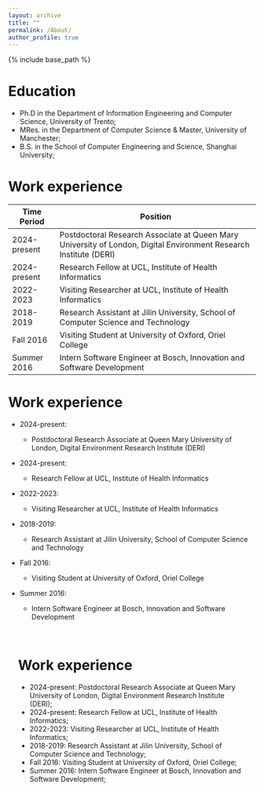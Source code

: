 ```yaml
---
layout: archive
title: ""
permalink: /About/
author_profile: true
---
```


{% include base_path %}




Education
======
* Ph.D in the Department of Information Engineering and Computer Science, University of Trento;
* MRes. in the Department of Computer Science & Master, University of Manchester;
* B.S. in the School of Computer Engineering and Science, Shanghai University;


Work experience
======

| Time Period       | Position                                                      |
|-------------------|---------------------------------------------------------------|
| 2024-present      | Postdoctoral Research Associate at Queen Mary University of London, Digital Environment Research Institute (DERI) |
| 2024-present      | Research Fellow at UCL, Institute of Health Informatics       |
| 2022-2023         | Visiting Researcher at UCL, Institute of Health Informatics   |
| 2018-2019         | Research Assistant at Jilin University, School of Computer Science and Technology |
| Fall 2016         | Visiting Student at University of Oxford, Oriel College       |
| Summer 2016       | Intern Software Engineer at Bosch, Innovation and Software Development |


Work experience
======

* 2024-present: 
  - Postdoctoral Research Associate at Queen Mary University of London, Digital Environment Research Institute (DERI)

* 2024-present:
  - Research Fellow at UCL, Institute of Health Informatics

* 2022-2023:
  - Visiting Researcher at UCL, Institute of Health Informatics

* 2018-2019:
  - Research Assistant at Jilin University, School of Computer Science and Technology

* Fall 2016:
  - Visiting Student at University of Oxford, Oriel College

* Summer 2016:
  - Intern Software Engineer at Bosch, Innovation and Software Development

<div style="max-width: 800px; margin: 0 auto; padding: 20px;">

Work experience
======
* 2024-present: Postdoctoral Research Associate at Queen Mary University of London, Digital Environment Research Institute (DERI);
* 2024-present: Research Fellow at UCL, Institute of Health Informatics;
* 2022-2023: Visiting Researcher at UCL, Institute of Health Informatics;
* 2018-2019: Research Assistant at Jilin University, School of Computer Science and Technology;
* Fall 2016: Visiting Student at University of Oxford, Oriel College;
* Summer 2016: Intern Software Engineer at Bosch, Innovation and Software Development;

</div>
<!-- Skills
======
* Skill 1
* Skill 2 -->


<!-- Publications
======
  <ul>{% for post in site.publications reversed %}
    {% include archive-single-cv.html %}
  {% endfor %}</ul> -->
  



